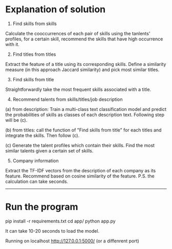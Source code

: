 # Explanation of solution

1) Find skills from skills

Calculate the cooccurrences of each pair of skills using the tanlents' profiles, for a certain skill, recommend the skills that have high occurrence with it.

2) Find titles from titles

Extract the feature of a title using its corresponding skills. Define a similarity measure (in this approach Jaccard similarity) and pick most similar titles.

3) Find skills from title

Straightforwardly take the most frequent skills associated with a title.

4) Recommend talents from skills/titles/job description

(a) from description: Train a multi-class text classification model and predict the probabilities of skills as classes of each description text. Following step will be (c).

(b) from titles: call the function of "Find skills from title" for each titles and integrate the skills. Then follow (c).

(c) Generate the talent profiles which contain their skills. Find the most similar talents given a certain set of skills.

5) Company information

Extract the TF-IDF vectors from the description of each company as its feature. Recommend based on cosine similarity of the feature. P.S. the calculation can take seconds.

-----
# Run the program

pip install -r requirements.txt
cd app/
python app.py

It can take 10-20 seconds to load the model.

Running on localhost http://127.0.0.1:5000/ (or a diffenrent port)
